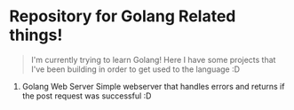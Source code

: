 # Repository for Golang Related things!
>I'm currently trying to learn Golang! Here I have some projects that I've been building in order to get used to the language :D

1. Golang Web Server
Simple webserver that handles errors and returns if the post request was successful :D
